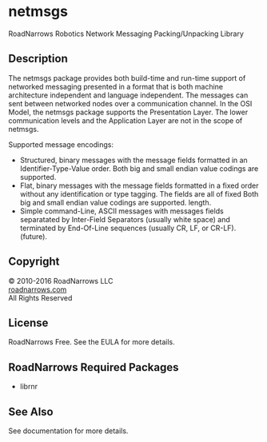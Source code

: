 # netmsgs
RoadNarrows Robotics Network Messaging Packing/Unpacking Library

## Description
The netmsgs package provides both build-time and run-time support of
networked messaging presented in a format that is both machine architecture
independent and language independent. The messages can sent between
networked nodes over a communication channel. In the OSI Model, the netmsgs
package supports the Presentation Layer. The lower communication levels
and the Application Layer are not in the scope of netmsgs.

Supported message encodings:

* Structured, binary messages with the message fields formatted in an
      Identifier-Type-Value order.
      Both big and small endian value codings are supported.
* Flat, binary messages with the message fields formatted in a fixed order
      without any identification or type tagging. The fields are all of fixed
      Both big and small endian value codings are supported.
      length.
* Simple command-Line, ASCII messages with messages fields separatated by
      Inter-Field Separators (usually white space) and terminated by End-Of-Line
      sequences (usually CR, LF, or CR-LF). (future).

## Copyright
&#169; 2010-2016 RoadNarrows LLC<br>
[roadnarrows.com](http://roadnarrows.com)<br>
All Rights Reserved

## License
RoadNarrows Free. See the EULA for more details.

## RoadNarrows Required Packages
* librnr

## See Also
See documentation for more details.

